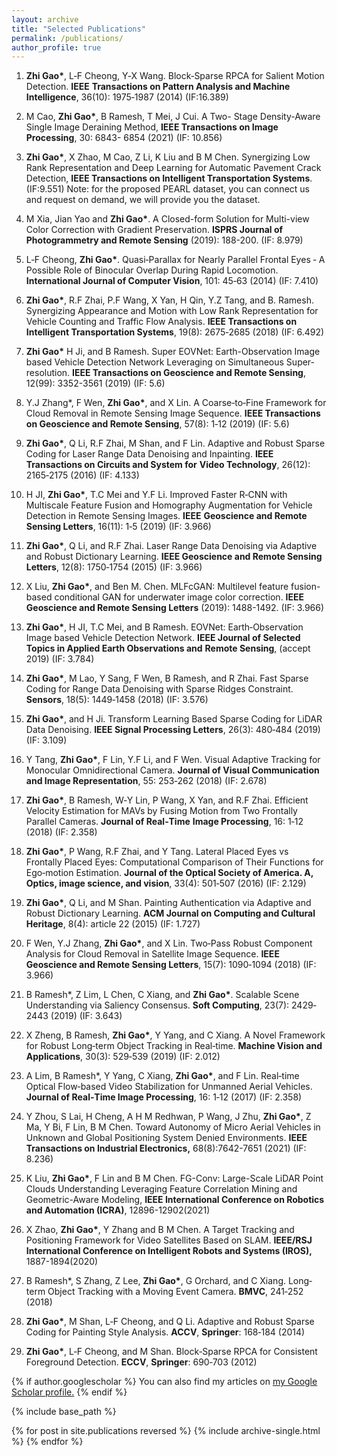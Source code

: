 ```yaml
---
layout: archive
title: "Selected Publications"
permalink: /publications/
author_profile: true
---
```


1. **Zhi Gao\***, L‐F Cheong, Y‐X Wang. Block‐Sparse RPCA for Salient Motion Detection. **IEEE** **Transactions on Pattern Analysis and Machine Intelligence**, 36(10): 1975‐1987 (2014) (IF:16.389)

2. M Cao, **Zhi Gao\***, B Ramesh, T Mei, J Cui. A Two- Stage Density-Aware Single Image Deraining Method, **IEEE Transactions on Image Processing**, 30: 6843- 6854 (2021) (IF: 10.856)

3. **Zhi Gao\***, X Zhao, M Cao, Z Li, K Liu and B M Chen. Synergizing Low Rank Representation and Deep Learning for Automatic Pavement Crack Detection, **IEEE Transactions on Intelligent Transportation Systems**. (IF:9.551)
Note: for the proposed PEARL dataset, you can connect us and request on demand, we will provide you the dataset.

4. M Xia, Jian Yao and **Zhi Gao\***. A Closed-form Solution for Multi-view Color Correction with Gradient Preservation. **ISPRS Journal of Photogrammetry and Remote Sensing** (2019): 188-200. (IF: 8.979)

5. L‐F Cheong, **Zhi Gao\***. Quasi‐Parallax for Nearly Parallel Frontal Eyes ‐ A Possible Role of Binocular Overlap During Rapid Locomotion. **International Journal of Computer Vision**, 101: 45‐63 (2014) (IF: 7.410)

6. **Zhi Gao\***, R.F Zhai, P.F Wang, X Yan, H Qin, Y.Z Tang, and B. Ramesh. Synergizing Appearance and Motion with Low Rank Representation for Vehicle Counting and Traffic Flow Analysis. **IEEE Transactions on Intelligent Transportation Systems**, 19(8): 2675‐2685 (2018) (IF: 6.492)

7.   **Zhi Gao\*** H Ji, and B Ramesh. Super EOVNet: Earth-Observation Image based Vehicle Detection Network Leveraging on Simultaneous Super-resolution. **IEEE Transactions on Geoscience and Remote Sensing**, 12(99): 3352-3561 (2019) (IF: 5.6)

8.   Y.J Zhang*, F Wen, **Zhi Gao\***, and X Lin. A Coarse‐to‐Fine Framework for Cloud Removal in Remote Sensing Image Sequence. **IEEE Transactions on Geoscience and Remote Sensing**, 57(8): 1‐12 (2019) (IF: 5.6)

9.   **Zhi Gao\***, Q Li, R.F Zhai, M Shan, and F Lin. Adaptive and Robust Sparse Coding for Laser Range Data Denoising and Inpainting. **IEEE Transactions on Circuits and System for** **Video Technology**, 26(12): 2165‐2175 (2016) (IF: 4.133)

10.   H JI, **Zhi Gao\***, T.C Mei and Y.F Li. Improved Faster R‐CNN with Multiscale Feature Fusion and Homography Augmentation for Vehicle Detection in Remote Sensing Images. **IEEE** **Geoscience and Remote Sensing Letters**, 16(11): 1‐5 (2019) (IF: 3.966)

11. **Zhi Gao\***, Q Li, and R.F Zhai. Laser Range Data Denoising via Adaptive and Robust Dictionary Learning. **IEEE Geoscience and Remote Sensing Letters**, 12(8): 1750‐1754 (2015) (IF: 3.966)

12. X Liu, **Zhi Gao\***, and Ben M. Chen. MLFcGAN: Multilevel feature fusion-based conditional GAN for underwater image color correction. **IEEE Geoscience and Remote Sensing Letters** (2019): 1488-1492. (IF: 3.966)

13. **Zhi Gao\***, H JI, T.C Mei, and B Ramesh. EOVNet: Earth‐Observation Image based Vehicle Detection Network. **IEEE Journal of Selected Topics in Applied Earth Observations and** **Remote Sensing**, (accept 2019) (IF: 3.784)

14.  **Zhi Gao\***, M Lao, Y Sang, F Wen, B Ramesh, and R Zhai. Fast Sparse Coding for Range Data Denoising with Sparse Ridges Constraint. **Sensors**, 18(5): 1449‐1458 (2018) (IF: 3.576)

15. **Zhi Gao\***, and H Ji. Transform Learning Based Sparse Coding for LiDAR Data Denoising. **IEEE Signal Processing Letters**, 26(3): 480‐484 (2019) (IF: 3.109)

16. Y Tang, **Zhi Gao\***, F Lin, Y.F Li, and F Wen. Visual Adaptive Tracking for Monocular Omnidirectional Camera. **Journal of Visual Communication and Image Representation**, 55: 253‐262 (2018) (IF: 2.678)

17. **Zhi Gao\***, B Ramesh, W‐Y Lin, P Wang, X Yan, and R.F Zhai. Efficient Velocity Estimation for MAVs by Fusing Motion from Two Frontally Parallel Cameras. **Journal of Real‐Time** **Image Processing**, 16: 1‐12 (2018) (IF: 2.358)

18.  **Zhi Gao\***, P Wang, R.F Zhai, and Y Tang. Lateral Placed Eyes vs Frontally Placed Eyes: Computational Comparison of Their Functions for Ego‐motion Estimation. **Journal of the Optical Society of America. A, Optics, image science, and vision**, 33(4): 501‐507 (2016) (IF: 2.129)

19. **Zhi Gao\***, Q Li, and M Shan. Painting Authentication via Adaptive and Robust Dictionary Learning. **ACM Journal on Computing and Cultural Heritage**, 8(4): article 22 (2015) (IF: 1.727)

20. F Wen, Y.J Zhang, **Zhi Gao\***, and X Lin. Two‐Pass Robust Component Analysis for Cloud Removal in Satellite Image Sequence. **IEEE Geoscience and Remote Sensing Letters**, 15(7): 1090‐1094 (2018) (IF: 3.966)

21. B Ramesh*, Z Lim, L Chen, C Xiang, and **Zhi Gao\***. Scalable Scene Understanding via Saliency Consensus. **Soft Computing**, 23(7): 2429‐2443 (2019) (IF: 3.643)

22. X Zheng, B Ramesh, **Zhi Gao\***, Y Yang, and C Xiang. A Novel Framework for Robust Long‐term Object Tracking in Real‐time. **Machine Vision and Applications**, 30(3): 529‐539 (2019) (IF: 2.012)

23. A Lim, B Ramesh*, Y Yang, C Xiang, **Zhi Gao\***, and F Lin. Real‐time Optical Flow‐based Video Stabilization for Unmanned Aerial Vehicles. **Journal of Real‐Time Image Processing**, 16: 1‐12 (2017) (IF: 2.358)

24. Y Zhou, S Lai, H Cheng, A H M Redhwan, P Wang, J Zhu, **Zhi Gao\***, Z Ma, Y Bi, F Lin, B M Chen. Toward Autonomy of Micro Aerial Vehicles in Unknown and Global Positioning System Denied Environments. **IEEE Transactions on Industrial Electronics,** 68(8):7642-7651 (2021) (IF: 8.236)

25. K Liu, **Zhi Gao\***, F Lin and B M Chen. FG-Conv: Large-Scale LiDAR Point Clouds Understanding Leveraging Feature Correlation Mining and Geometric-Aware Modeling, **IEEE International Conference on Robotics and Automation (ICRA)**, 12896-12902(2021)

26. X Zhao, **Zhi Gao\***, Y Zhang and B M Chen. A Target Tracking and Positioning Framework for Video Satellites Based on SLAM. **IEEE/RSJ International Conference on Intelligent Robots and Systems (IROS),** 1887-1894(2020)

27. B Ramesh*, S Zhang, Z Lee, **Zhi Gao\***, G Orchard, and C Xiang. Long‐term Object Tracking with a Moving Event Camera. **BMVC**, 241‐252 (2018) 

28. **Zhi Gao\***, M Shan, L‐F Cheong, and Q Li. Adaptive and Robust Sparse Coding for Painting Style Analysis. **ACCV**, **Springer**: 168‐184 (2014)

29. **Zhi Gao\***, L‐F Cheong, and M Shan. Block‐Sparse RPCA for Consistent Foreground Detection. **ECCV**, **Springer**: 690‐703 (2012)


{% if author.googlescholar %}
  You can also find my articles on <u><a href="{{author.googlescholar}}">my Google Scholar profile</a>.</u>
{% endif %}

{% include base_path %}

{% for post in site.publications reversed %}
  {% include archive-single.html %}
{% endfor %}
